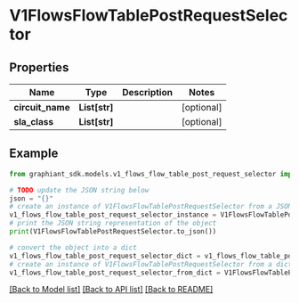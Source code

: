 # V1FlowsFlowTablePostRequestSelector


## Properties

Name | Type | Description | Notes
------------ | ------------- | ------------- | -------------
**circuit_name** | **List[str]** |  | [optional] 
**sla_class** | **List[str]** |  | [optional] 

## Example

```python
from graphiant_sdk.models.v1_flows_flow_table_post_request_selector import V1FlowsFlowTablePostRequestSelector

# TODO update the JSON string below
json = "{}"
# create an instance of V1FlowsFlowTablePostRequestSelector from a JSON string
v1_flows_flow_table_post_request_selector_instance = V1FlowsFlowTablePostRequestSelector.from_json(json)
# print the JSON string representation of the object
print(V1FlowsFlowTablePostRequestSelector.to_json())

# convert the object into a dict
v1_flows_flow_table_post_request_selector_dict = v1_flows_flow_table_post_request_selector_instance.to_dict()
# create an instance of V1FlowsFlowTablePostRequestSelector from a dict
v1_flows_flow_table_post_request_selector_from_dict = V1FlowsFlowTablePostRequestSelector.from_dict(v1_flows_flow_table_post_request_selector_dict)
```
[[Back to Model list]](../README.md#documentation-for-models) [[Back to API list]](../README.md#documentation-for-api-endpoints) [[Back to README]](../README.md)


